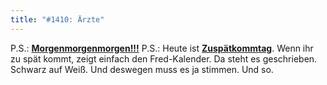 ```yaml
---
title: "#1410: Ärzte"
---
```


P.S.:  <a href="http://www.fonflatter.de/ausstellung"><strong>Morgenmorgenmorgen!!!</strong></a>
P.S.: Heute ist <a href="http://www.fonflatter.de"><strong>Zuspätkommtag</strong></a>. 
Wenn ihr zu spät kommt, zeigt einfach den Fred-Kalender. Da steht es geschrieben. Schwarz auf Weiß. Und deswegen muss es ja stimmen.
Und so.

